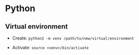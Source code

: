 # Python

## Virtual environment

* Create: `python3 -m venv /path/to/new/virtual/environment`

* Activate: `source <venv>/bin/activate`